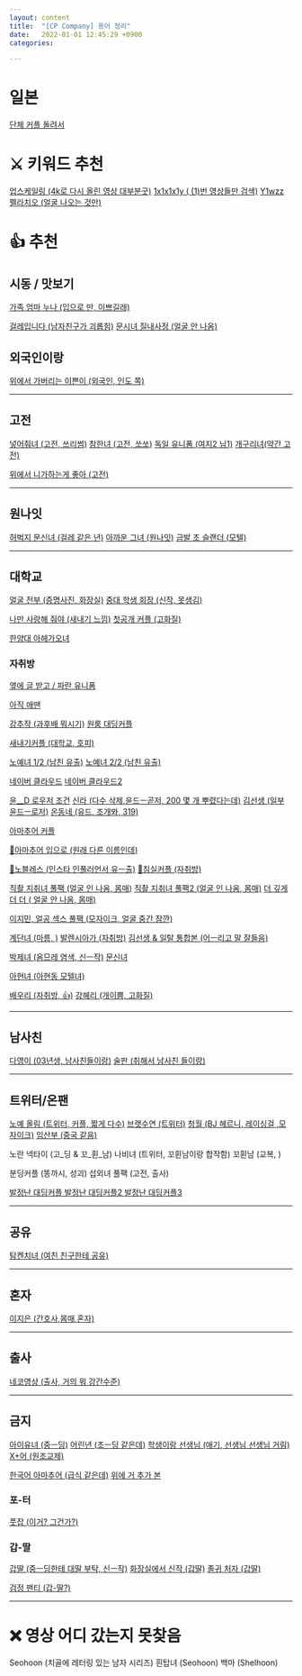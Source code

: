 ```yaml
---
layout: content
title:  "[CP Company] 용어 정리"
date:   2022-01-01 12:45:29 +0900
categories: 

---
```



# 일본
[단체 커플 돌려서](https://yadongtube.net/japan/video/6068A9D31/게임/)


# ⚔️ 키워드 추천
[업스케일링 (4k로 다시 올린 영상 대부분굿)](https://yadongtube.net/korea/search/DF0D8/업스케일링/)
[1x1x1x1y ( (1)번 영상들만 검색)](https://yadongtube.net/korea/search/18015/1x1x1x1y/)
[Y1wzz](https://yadongtube.net/korea/search/18015/Y1wzz/)
[펠라치오 (얼굴 나오는 것만)](https://yadongtube.net/korea/search/18015/펠라치오/)

# 👍 추천
## 시동 / 맛보기
[가족 엄마 누나 (입으로 만, 이쁘길래)](https://yadongtube.net/korea/search/18015/가족%20엄마%20누나/)

[걸레입니다 (남자친구가 괴롭힘)](https://yadongtube.net/korea/video/266C2743A/걸레입니다/)
[문시녀 질내사정 (얼굴 안 나옴)](https://yadongtube.net/new/video/D1549A05A/문신녀%20질내사정/)






## 외국인이랑
[위에서 가버리는 이쁜이 (외국인, 인도 쪽)](https://yadongtube.net/new/video/DA51756FD/위에서%20가버리는%20이쁜이/)

----

## 고전
[넣어줘녀 (고전, 쓰리썸)](https://yadongtube.net/new/search/DF0D8/넣어줘녀/)
[참한녀 (고전, 쏘쏘)](https://yadongtube.net/new/search/1A147/참한녀/)
[독일 유니폼 (여지2 님1)](https://yadongtube.net/new/video/DB67CA420/독일%20유니폼/)
[개구리녀(약간 고전)](https://yadongtube.net/new/video/7453C22B7/개구리녀/)

[위에서 니가하는게 좋아 (고전)](https://yadongtube.net/new/video/EE54AEBD8/위에서%20니가하는게%20좋아/)

----

## 원나잇

[허벅지 문신녀 (걸레 같은 년)](https://yadongtube.net/korea/video/FB3CE1F4D/허벅지%20문신녀/)
[아까운 그녀 (원나잇)](https://yadongtube.net/new/video/085EF4BD7/아까운%20그녀/)
[금발 초 슬랜더 (모텔)](https://yadongtube.net/korea/video/465588DDB/금발%20초%20슬랜더/)

----

## 대학교
[얼굴 전부 (증명사진, 화장실)](https://yadongtube.net/new/search/DF0D8/얼굴%20전부/)
[중대 학생 회장 (신작, 못생김)](https://yadongtube.net/new/search/DF0D8/허벅지%20문신녀/)

[나만 사랑해 줘야 (새내기 느낌)](https://yadongtube.net/korea/video/015457926/나만%20사랑해%20줘야/)
[첫공개 커플 (고화질)](https://yadongtube.net/korea/search/18015/첫공개%20커플/)

[한양대 아헤가오녀](https://yadongtube.net/korea/video/0577D0761/)

### 자취방
[옆에 글 받고 / 파란 유니폼](https://yadongtube.net/new/search/DF0D8/옆에%20글%20받고/)

[아직 애땐](https://yadongtube.net/korea/video/F45B07659/얼공%20섹스%20풀팩/)

[강추작 (과후배 뭐시기)](https://yadongtube.net/new/video/B35146EF0/강추작/)
[원룸 대딩커플](https://yadongtube.net/korea/video/F460A24F8/분딩커플/)

[새내기커플 (대학교, 호피)](https://yadongtube.net/new/video/3949CB94D/새내기커플/)

[노예녀 1/2 (남친 유출)](https://yadongtube.net/korea/video/9275DFFDC/)
[노예녀 2/2 (남친 유출)](https://yadongtube.net/new/video/F575E0073/노예녀%202%2F2/)

[네이버 클라우드](https://yadongtube.net/korea/video/2C5B42162/네이버%20클라우드/)
[네이버 클라우드2](https://yadongtube.net/korea/video/04536AA2D/네이버%20클라우드/)

[윤__D 로우저 조건](https://yadongtube.net/new/video/95781DBD6/조건%20걸레/)
[신라 (다수 삭제,윤드ㅡ곧저, 200 몇 개 뿌렸다는데)](https://yadongtube.net/new/search/DF0D8/신라/)
[김선생 (일부 윤드ㅡ로저)](https://yadongtube.net/korea/search/18015/김선생/)
[온동네 (유드, 조개뫄, 319)](https://yadongtube.net/korea/search/18015/온%20동네/)

[아마추어 커플](https://yadongtube.net/korea/video/9A7151B52/아마추어%20입으로/)

[🍌아마추어 입으로 (원래 다른 이름인데)]()

[🍌노블레스 (인스타 인풀러언서 유ㅡ출)](https://yadongtube.net/korea/search/18015/🍌노블레스/)
[🍌침실커플 (자취방)](https://yadongtube.net/korea/search/DF0D8/🍌침실커플/)

[직촬 지취녀 풀팩 (얼굴 인 나옴, 몸매)](https://yadongtube.net/korea/video/025D468AD/직촬%20지취녀%20풀팩/)
[직촬 지취녀 풀팩2 (얼굴 인 나옴, 몸매)](https://yadongtube.net/korea/video/A654F5D51/직촬%20지취녀%20풀팩/)
[더 깊게 더 더 ( 얼굴 안 나옴, 몸매)](https://yadongtube.net/new/video/E644C1412/더%20깊게%20더%20더/)

[이지민, 얼공 섹스 풀팩 (모자이크, 얼굴 중간 잠깐)](https://yadongtube.net/korea/video/A5714E0B2/얼공%20섹스%20풀팩/)


[계단녀 (마름, )](https://yadongtube.net/new/search/DF0D8/계단녀/)
[발렌시아가 (자취방)](https://yadongtube.net/new/search/DF0D8/발렌시아가/)
[김선생 & 일탈 통합본 (어ㅡ리고 말 잘들음)](https://yadongtube.net/new/search/DF0D8/김선생%20%26%20일탈%20통합본/)


[박제녀 (옴므레 염색, 신ㅡ작)](https://yadongtube.net/new/video/2F3CF80A1/박제녀/)
[문신녀](https://yadongtube.net/korea/video/766D50DE6/문시녀%20질내사정/)

[아현녀 (아현동 모텔녀)](https://yadongtube.net/korea/search/18015/아현녀/)

[배우리 (자취방, 👍)](https://yadongtube.net/korea/search/50187/배우리/)
[강혜리 (개이쁨, 고화질)](https://yadongtube.net/korea/search/18015/강혜리/)


----

## 남사친
[다영이 (03년생, 남사친들이랑)](https://yadongtube.net/new/search/DF0D8/다영이/)
[술판 (취해서 남사친 들이랑)](https://yadongtube.net/new/search/DF0D8/술판/)

----

## 트위터/온팬
[노예 올림 (트위터, 커플, 짧게 다수)](https://yadongtube.net/new/search/DF0D8/Noyeollim/)
[브랫수연 (트위터)](https://yadongtube.net/new/search/DF0D8/브랫수연/)
[청월 (BJ 헤르니, 레이싱걸 ,모자이크)](https://yadongtube.net/new/search/DF0D8/청월/)
[임산부 (중국 같음)](https://yadongtube.net/korea/video/766D50DE6/문시녀%20질내사정/)

노란 넥타이 (고_딩 & 꼬_휜_남)
나비녀 (트위터, 꼬휜남이랑 합작함)
꼬휜남 (교복, )

분딩커플 (똥까시, 성괴)
섭외녀 풀팩 (고전, 출사)

[발정난 대딩커플 ](https://yadongtube.net/korea/video/5C575F30F/분딩커플/)
[발정난 대딩커플2 ](https://yadongtube.net/korea/video/F460A24F8/분딩커플/)
[발정난 대딩커플3 ](https://yadongtube.net/korea/video/4C5B8611D/분딩커플/)



----

## 공유
[탐켄치녀 (여친 친구한테 공유)](https://yadongtube.net/korea/video/E647FFA14/탐켄치녀/)

----

## 혼자
[이지은 (간호사,몸매,혼자)](https://yadongtube.net/new/search/DF0D8/이지은/)

----

## 출사
[네코영상 (출사, 거의 뭐 강간수준)](https://yadongtube.net/new/search/DF0D8/네코영상/)

----




## 금지
[아이유녀 (중ㅡ딩)](https://yadongtube.net/new/search/DF0D8/아이유녀/)
[어린년 (초ㅡ딩 같은데)](https://yadongtube.net/korea/search/18015/어린년/)
[학생이랑 선생님 (애기, 선생님 선생님 거림)](https://yadongtube.net/korea/video/D75425D9A/학생이랑%20선생님/)
[X+어 (원조교제)](https://yadongtube.net/new/video/0A590EA55/X%2B어/)

[한국어 아마추어 (급식 같은데)](https://yadongtube.net/korea/search/95242/한국어%20아마추어/)
[위에 거 추가 본 ](https://yadongtube.net/korea/video/AB573A8D5/얼공%20섹스%20풀팩/)

### 포-터
[풋잡 (이거? 그건가?)](https://lover923.net/index.php?mid=link1&category=138&page=17&document_srl=42501)

### 갑-딸
[갑딸 (중ㅡ딩한테 대딸 부탁, 신ㅡ작)](https://yadongtube.net/new/search/DF0D8/갑딸/)
[화장실에서 신작 (갑딸)](https://yadongtube.net/new/search/DF0D8/화장실에서%20신작/)
[졸귀 처자 (갑딸)](https://yadongtube.net/new/search/DF0D8/졸귀%20처자/)

[검정 팬티 (갑-딸?)](https://yadongtube.net/korea/video/F25939009/검정%20팬티/)

----

# ❌ 영상 어디 갔는지 못찾음
Seohoon (치골에 레터링 있는 남자 시리즈)
흰탑녀 (Seohoon)
백마 (Shelhoon)

